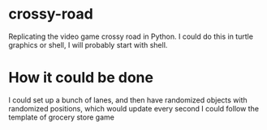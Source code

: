 # crossy-road
Replicating the video game crossy road in Python.
I could do this in turtle graphics or shell, I will probably start with shell.
# How it could be done
I could set up a bunch of lanes, and then have randomized objects with randomized positions, which would update every second
I could follow the template of grocery store game

